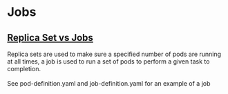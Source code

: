 # Jobs
<h2><u>Replica Set vs Jobs</u></h2>
Replica sets are used to make sure a specified number of pods are running at all times, a job is used to run a set of pods to perform a given task to completion.
<br>
<br>
See pod-definition.yaml and job-definition.yaml for an example of a job